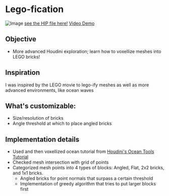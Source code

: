 # Lego-fication

![Image](https://github.com/Diana-ou/hw03-legos/blob/main/Lego%20Dino%20F1.jpg)
[see the HIP file here!](https://drive.google.com/file/d/1OJE3G5J6TwUa0AFRf9qrRIE1JXpcrs3Z/view?usp=sharing)
[Video Demo](https://drive.google.com/file/d/1HzRkZeabLmmwkA_GAhiIFzLpTP8KAu1-/view?usp=sharing)

## Objective
- More advanced Houdini exploration; learn how to voxellize meshes into LEGO bricks!

## Inspiration
I was inspired by the LEGO movie to lego-ify meshes as well as more advanced environments, like ocean waves

## What's customizable:
- Size/resolution of bricks
- Angle threshold at which to place angled bricks

## Implementation details
- Used and then voxellized ocean tutorial from [Houdini's Ocean Tools Tutorial](https://www.sidefx.com/tutorials/houdini-16-ocean-tools/)
- Checked mesh intersection with grid of points
- Categorized mesh points into 4 types of blocks: Angled, Flat, 2x2 bricks, and 1x1 bricks.
  - Angled bricks for point normals that surpass a certain threshold
  - Implementation of greedy algorithm that tries to put larger blocks first

